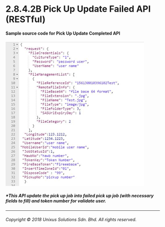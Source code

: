 # 2.8.4.2B Pick Up Update Failed API \(RESTful\)

#### Sample source code for Pick Up Update Completed API

![](/assets/pickupdafajson.JPG)


##### \*This API update the pick up job into failed pick up job (with necessary fields to fill) and token number for validate user.

---

###### Copyright © 2018 Unixus Solutions Sdn. Bhd. All rights reserved.



